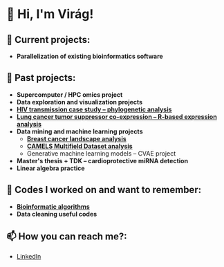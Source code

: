 <h1>👋 Hi, I'm Virág!</h1>

<h2>🚀 Current projects:</h2>
<ul>
  <li><strong>Parallelization of existing bioinformatics software</strong></li>
</ul>

<h2>📂 Past projects:</h2>
<ul>
  <li><strong>Supercomputer / HPC omics project</strong></li>
  <li><strong>Data exploration and visualization projects</strong></li>
  <li>
    <a href="https://github.com/alvirag/HIV-sequence-alignment-project" target="_blank">
      <strong>HIV transmission case study – phylogenetic analysis</strong>
    </a>
  </li>
  <li>
    <a href="https://github.com/alvirag/Lung-cancer-tumor-suppressor-co-expression-project/tree/main" target="_blank">
      <strong>Lung cancer tumor suppressor co-expression – R-based expression analysis</strong>
    </a>
  </li>
  <li>
    <strong>Data mining and machine learning projects</strong>
    <ul>
      <li>
        <a href="https://github.com/alvirag/Breast-cancer-proteom-landscape-project" target="_blank">
          <strong>Breast cancer landscape analysis</strong>
        </a>
      </li>
      <li>
        <a href="https://github.com/alvirag/CDM-project" target="_blank">
          <strong>CAMELS Multifield Dataset analysis</strong>
        </a>
      </li>
      <li>Generative machine learning models – CVAE project</li>
    </ul>
  </li>
  <li><strong>Master's thesis + TDK – cardioprotective miRNA detection</strong></li>
  <li><strong>Linear algebra practice</strong></li>
</ul>

<h2>🧩 Codes I worked on and want to remember:</h2>
<ul>
  <li>
    <a href="https://github.com/alvirag/Bioinformatics-algorithms/tree/main" target="_blank">
      <strong>Bioinformatic algorithms</strong>
    </a>
  </li>
  <li><strong>Data cleaning useful codes</strong></li>
</ul>


<h2>📫 How you can reach me?:</h2>
<ul>
  <li><a href="https://linkedin.com/in/yourprofile" target="_blank">LinkedIn</a></li>
</ul>
<!--
**joshmadakor1/joshmadakor1** is a ✨ _special_ ✨ repository because its `README.md` (this file) appears on your GitHub profile.

Here are some ideas to get you started:

- 🔭 I’m currently working on ...
- 🌱 I’m currently learning ...
- 👯 I’m looking to collaborate on ...
- 🤔 I’m looking for help with ...
- 💬 Ask me about ...
- 📫 How to reach me: ...
- 😄 Pronouns: ...
- ⚡ Fun fact: ...
-->
